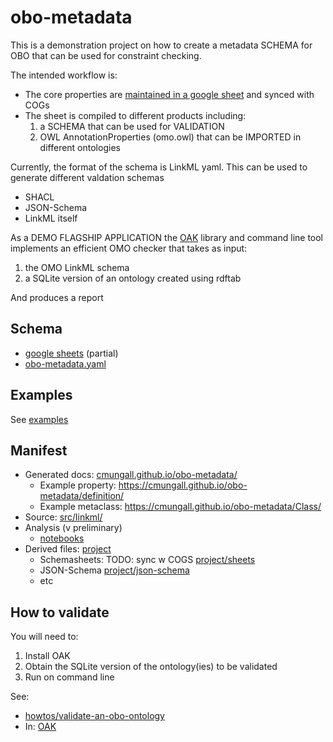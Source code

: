 # obo-metadata

This is a demonstration project on how to create a metadata SCHEMA for OBO that can be
used for constraint checking.

The intended workflow is:

 * The core properties are [maintained in a google sheet](https://docs.google.com/spreadsheets/d/1YU_58PB-TaxlvJ5oIneUig8kB8CbmHyR30hUqfD0ZtE/edit) and synced with COGs
 * The sheet is compiled to different products including:
     1. a SCHEMA that can be used for VALIDATION
     2. OWL AnnotationProperties (omo.owl) that can be IMPORTED in different ontologies


Currently, the format of the schema is LinkML yaml. This can be used to generate different
valdation schemas

 - SHACL
 - JSON-Schema
 - LinkML itself


As a DEMO FLAGSHIP APPLICATION the
[OAK](https://incatools.github.io/ontology-access-kit/) library and
command line tool implements an efficient OMO checker that takes as input:

 1. the OMO LinkML schema
 2. a SQLite version of an ontology created using rdftab

And produces a report

## Schema

- [google sheets](https://docs.google.com/spreadsheets/d/1YU_58PB-TaxlvJ5oIneUig8kB8CbmHyR30hUqfD0ZtE/edit) (partial)
- [obo-metadata.yaml](src/linkml/obo-metadata.yaml)

## Examples

See [examples](examples)


## Manifest

 * Generated docs: [cmungall.github.io/obo-metadata/](https://cmungall.github.io/obo-metadata/)
     * Example property: https://cmungall.github.io/obo-metadata/definition/
     * Example metaclass: https://cmungall.github.io/obo-metadata/Class/
 * Source: [src/linkml/](src/linkml/)
 * Analysis (v preliminary)
     * [notebooks](notebooks)
 * Derived files: [project](https://github.com/cmungall/obo-metadata/tree/main/project)
     * Schemasheets: TODO: sync w COGS [project/sheets](project/sheets)
     * JSON-Schema [project/json-schema](project/jsonschema)
     * etc


## How to validate

You will need to:

 1. Install OAK
 2. Obtain the SQLite version of the ontology(ies) to be validated
 3. Run on command line

See:

 * [howtos/validate-an-obo-ontology](https://incatools.github.io/ontology-access-kit/howtos/validate-an-obo-ontology.html)
 * In: [OAK](https://github.com/INCATools/ontology-access-kit/)

